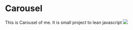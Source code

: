 # Carousel
This is Carousel of me. It is small project to lean javascript
<img src="https://media.giphy.com/media/f9SgDPArPreBGIsQHx/giphy.gif">
